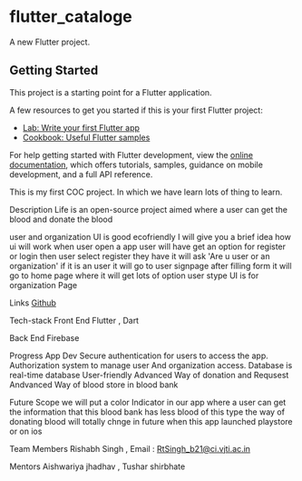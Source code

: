 # flutter_cataloge

A new Flutter project.

## Getting Started

This project is a starting point for a Flutter application.

A few resources to get you started if this is your first Flutter project:

- [Lab: Write your first Flutter app](https://docs.flutter.dev/get-started/codelab)
- [Cookbook: Useful Flutter samples](https://docs.flutter.dev/cookbook)

For help getting started with Flutter development, view the
[online documentation](https://docs.flutter.dev/), which offers tutorials,
samples, guidance on mobile development, and a full API reference.

This is my first COC project. In which we have learn lots of thing to learn.

Description
Life is an open-source project aimed where a user can get the blood and donate the blood 

user  and organization UI is good ecofriendly 
I will give you a brief idea how ui will work 
when user open a app user will have  get an option for register or login 
then  user select register they have it will ask 'Are u user or an organization' if it is an user it will go to user signpage after filling form it will go to home page where it will get lots of option 
user stype UI is for organization Page

Links 
[Github](https://github.com/rishabhsingh9861/Blood-bank.git)



Tech-stack
Front End 
  Flutter , Dart
  
Back End 
  Firebase  
  
Progress
  App Dev
     Secure authentication for users to access the app.
     Authorization system to manage user And organization access.
     Database is real-time database 
     User-friendly
     Advanced Way of donation and Requsest
     Andvanced Way of blood store in blood bank
     
     
     
Future Scope
  we will put a color Indicator in our app where a user can get the information that this blood bank has less blood of this type
  the way of donating blood will totally chnge in future when this app launched playstore or on ios
  
 Team Members
    Rishabh Singh , Email : RtSingh_b21@ci.vjti.ac.in
    
 Mentors
    Aishwariya jhadhav , 
    Tushar shirbhate



  

